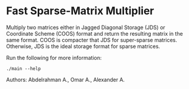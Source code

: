 # Fast Sparse-Matrix Multiplier
Multiply two matrices either in Jagged Diagonal Storage (JDS) or Coordinate Scheme (COOS) format and return the resulting matrix in the same format. COOS is compacter that JDS for super-sparse matrices. Otherwise, JDS is the ideal storage format for sparse matrices.

Run the following for more information:

`./main --help`

Authors:
Abdelrahman A., Omar A., Alexander A.
